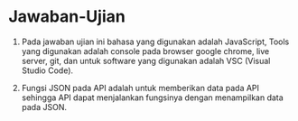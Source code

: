 # Jawaban-Ujian

 
 1. Pada jawaban ujian ini bahasa yang digunakan adalah JavaScript,
 Tools yang digunakan adalah console pada browser google chrome, live server, git,
 dan untuk software yang digunakan adalah VSC (Visual Studio Code).
 
 2. Fungsi JSON pada API adalah untuk memberikan data pada API sehingga API dapat menjalankan fungsinya dengan menampilkan data pada JSON.
